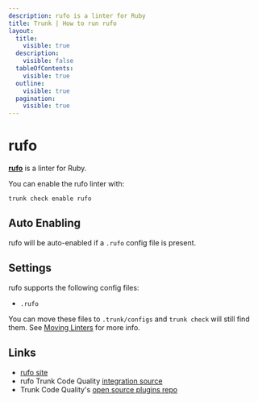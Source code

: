 ```yaml
---
description: rufo is a linter for Ruby
title: Trunk | How to run rufo
layout:
  title:
    visible: true
  description:
    visible: false
  tableOfContents:
    visible: true
  outline:
    visible: true
  pagination:
    visible: true
---
```


# rufo

[**rufo**](https://github.com/ruby-formatter/rufo#readme) is a linter for Ruby.

You can enable the rufo linter with:

```shell
trunk check enable rufo
```

## Auto Enabling

rufo will be auto-enabled if a `.rufo` config file is present.

## Settings

rufo supports the following config files:
* `.rufo`

You can move these files to `.trunk/configs` and `trunk check` will still find them. See [Moving Linters](../configure-linters.md#moving-linters) for more info.




## Links

- [rufo site](https://github.com/ruby-formatter/rufo#readme)
- rufo Trunk Code Quality [integration source](https://github.com/trunk-io/plugins/tree/main/linters/rufo)
- Trunk Code Quality's [open source plugins repo](https://github.com/trunk-io/plugins/tree/main)
